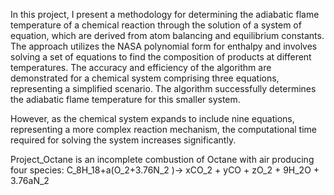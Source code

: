 In this project, I present a methodology for determining the adiabatic flame temperature of a chemical reaction through the solution of a system of equation, which are derived from atom balancing and equilibrium constants. The approach utilizes the NASA polynomial form for enthalpy and involves solving a set of equations to find the composition of products at different temperatures. The accuracy and efficiency of the algorithm are demonstrated for a chemical system comprising three equations, representing a simplified scenario. The algorithm successfully determines the adiabatic flame temperature for this smaller system. 

However, as the chemical system expands to include nine equations, representing a more complex reaction mechanism, the computational time required for solving the system increases significantly. 

Project_Octane is an incomplete combustion of Octane with air producing four species:
C_8H_18+a(O_2+3.76N_2 )→ xCO_2 + yCO + zO_2 + 9H_2O + 3.76aN_2
